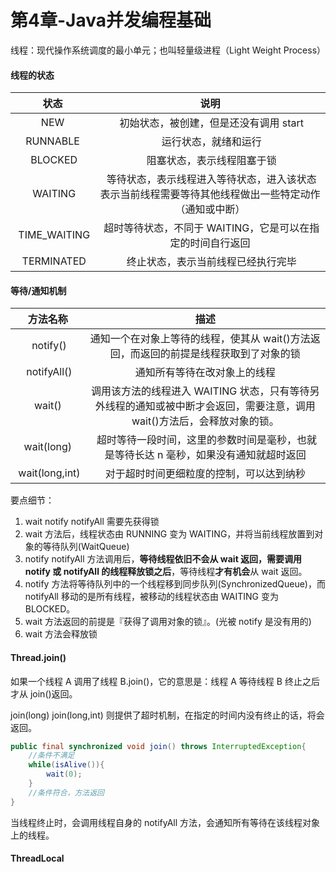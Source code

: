 # 第4章-Java并发编程基础

线程：现代操作系统调度的最小单元；也叫轻量级进程（Light Weight Process）


#### 线程的状态

| 状态 | 说明 |
| :-: | :-: |
| NEW |  初始状态，被创建，但是还没有调用 start |
| RUNNABLE |  运行状态，就绪和运行 |
|  BLOCKED |  阻塞状态，表示线程阻塞于锁 |
|  WAITING |  等待状态，表示线程进入等待状态，进入该状态表示当前线程需要等待其他线程做出一些特定动作（通知或中断） |
|  TIME_WAITING |  超时等待状态，不同于 WAITING，它是可以在指定的时间自行返回 |
|  TERMINATED |  终止状态，表示当前线程已经执行完毕 |


#### 等待/通知机制


| 方法名称 | 描述 |
| :-: | :-: |
|  notify() | 通知一个在对象上等待的线程，使其从 wait()方法返回，而返回的前提是线程获取到了对象的锁 |
|  notifyAll() | 通知所有等待在改对象上的线程 |
| wait() | 调用该方法的线程进入 WAITING 状态，只有等待另外线程的通知或被中断才会返回，需要注意，调用 wait()方法后，会释放对象的锁。 |
| wait(long) |  超时等待一段时间，这里的参数时间是毫秒，也就是等待长达 n 毫秒，如果没有通知就超时返回 |
|  wait(long,int) | 对于超时时间更细粒度的控制，可以达到纳秒 |


要点细节：

1.  wait notify notifyAll 需要先获得锁
2.  wait 方法后，线程状态由 RUNNING 变为 WAITING，并将当前线程放置到对象的等待队列(WaitQueue)
3.  notify notifyAll 方法调用后，**等待线程依旧不会从 wait 返回，需要调用 notify 或 notifyAll 的线程释放锁之后**，等待线程**才有机会**从 wait 返回。
4. notify 方法将等待队列中的一个线程移到同步队列(SynchronizedQueue)，而 notifyAll 移动的是所有线程，被移动的线程状态由 WAITING 变为 BLOCKED。
5. wait 方法返回的前提是『获得了调用对象的锁』。(光被 notify 是没有用的)
6. wait 方法会释放锁


#### Thread.join()

如果一个线程 A 调用了线程 B.join()，它的意思是：线程 A 等待线程 B 终止之后才从 join()返回。  

join(long) join(long,int) 则提供了超时机制，在指定的时间内没有终止的话，将会返回。

```Java
public final synchronized void join() throws InterruptedException{
	//条件不满足
	while(isAlive()){
		wait(0);
	}
	//条件符合，方法返回
}
```

当线程终止时，会调用线程自身的 notifyAll 方法，会通知所有等待在该线程对象上的线程。



#### ThreadLocal



